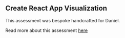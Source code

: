 ## Create React App Visualization

This assessment was bespoke handcrafted for Daniel.

Read more about this assessment [here](https://react.eogresources.com)
